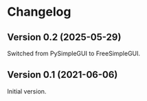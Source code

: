 # Changelog

## Version 0.2 (2025-05-29)

Switched from PySimpleGUI to FreeSimpleGUI.

## Version 0.1 (2021-06-06)

Initial version.
